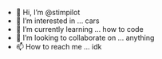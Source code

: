 - 👋 Hi, I’m @stimpilot
- 👀 I’m interested in ... cars
- 🌱 I’m currently learning ... how to code
- 💞️ I’m looking to collaborate on ... anything
- 📫 How to reach me ... idk

<!---
stimpilot/stimpilot is a ✨ special ✨ repository because its `README.md` (this file) appears on your GitHub profile.
You can click the Preview link to take a look at your changes.
--->
